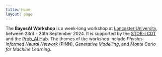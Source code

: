 ```yaml
---
title: Home
layout: page
---
```


The **BayesAI Workshop** is a week-long workshop at [Lancaster University](https://www.lancaster.ac.uk), between 23rd - 26th September 2024. It is supported by the [STOR-i CDT](https://www.lancaster.ac.uk/stor-i/) and the [Prob_AI Hub](https://www.probai.uk). The themes of the workshop include *Physics-Informed Neural Network* (PINN), *Generative Modelling*, and *Monte Carlo for Machine Learning*.   
